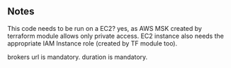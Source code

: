 
## Notes

This code needs to be run on a EC2? yes, as AWS MSK created by terraform module allows only private access.
EC2 instance also needs the appropriate IAM Instance role (created by TF module too).

brokers url is mandatory.
duration is mandatory.
